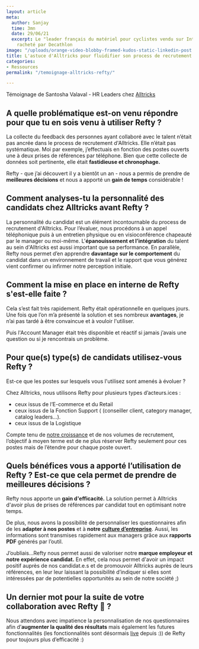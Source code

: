 ```yaml
---
layout: article
meta:
  author: Sanjay
  time: 3mn
  date: 29/06/21
  excerpt: Le "leader français du matériel pour cyclistes vendu sur Internet" a été
    racheté par Decathlon
image: "/uploads/orange-video-blobby-framed-kudos-static-linkedin-post.png"
title: L'astuce d'Alltricks pour fluidifier son process de recrutement
categories:
- Ressources
permalink: "/temoignage-alltricks-refty/"

---
```


Témoignage de Santosha Valaval - HR Leaders chez [Alltricks](https://www.alltricks.fr/)

## A quelle problématique est-on venu répondre pour que tu en sois venu à utiliser Refty ? 

La collecte du feedback des personnes ayant collaboré avec le talent n’était pas ancrée dans le process de recrutement d'Alltricks. Elle n’était pas systématique. Moi par exemple, j’effectuais en fonction des postes ouverts une à deux prises de références par téléphone. Bien que cette collecte de données soit pertinente, elle était **fastidieuse et chronophage.** 

Refty - que j’ai découvert il y a bientôt un an - nous a  permis de prendre de **meilleures décisions** et nous  a apporté un **gain de temps** considérable !

## Comment analyses-tu la personnalité des candidats chez Alltricks avant Refty ?

La personnalité du candidat est un élément incontournable du process de recrutement d'Alltricks. Pour l’évaluer, nous procédons à un appel téléphonique puis à un entretien physique ou en visioconférence chapeauté par le manager ou moi-même. L'**épanouissement et l’intégration** du talent  au sein d'Alltricks est aussi important que sa performance. En parallèle, Refty nous permet d’en apprendre **davantage** **sur le comportement** du candidat dans un environnement de travail et le rapport  que vous générez vient confirmer ou infirmer notre perception initiale.

## Comment la mise en place en interne de Refty s'est-elle faite ?

Cela s’est fait très rapidement. Refty était opérationnelle en quelques jours. Une fois que l’on m’a présenté la solution et ses nombreux **avantages**, je n’ai pas tardé à être convaincue et à vouloir l'utiliser. 

Puis l'Account Manager était très disponible et réactif si jamais j’avais une question ou si je rencontrais un problème.

## Pour que(s) type(s) de candidats utilisez-vous Refty ? 

Est-ce que les postes sur lesquels vous l'utilisez sont amenés à évoluer ?

Chez Alltricks, nous utilisons Refty pour plusieurs types d’acteurs.ices : 

* ceux issus de l’E-commerce et du Retail
* ceux issus de la Fonction Support ( (conseiller client, category manager, catalog leaders…).
* ceux issus de la Logistique

Compte tenu de [notre croissance](https://www.usinenouvelle.com/article/made-in-france-le-site-de-e-commerce-de-velos-alltricks-dope-sa-logistique-a-chateaudun.N1105429) et de nos volumes de recrutement, l’objectif à moyen terme est de ne plus réserver Refty seulement pour ces postes mais de l’étendre pour chaque poste ouvert.

## Quels bénéfices vous a apporté l’utilisation de Refty ? Est-ce que cela permet de prendre de meilleures décisions ?

Refty nous apporte un **gain d'efficacité.** La solution permet à Alltricks d'avoir plus de prises de références par candidat tout en optimisant notre temps.

De plus, nous avons la possibilité de personnaliser les questionnaires afin de les **adapter à nos postes** et à **notre** [**culture d’entreprise**](https://blog.refty.co/refty-infographic-soft-skills-corporate-culture/). Aussi, les informations sont transmises rapidement aux managers grâce aux **rapports PDF** générés par l’outil.

J’oubliais...Refty nous permet aussi de valoriser notre **marque employeur et notre expérience candidat.** En effet, cela nous permet d'avoir un impact positif auprès de nos candidat.e.s et de promouvoir Alltricks auprès de leurs références, en leur leur laissant la possibilité d’indiquer si elles sont intéressées par de potentielles opportunités au sein de notre société ;)

## Un dernier mot pour la suite de votre collaboration avec Refty 🙂 ? 

Nous attendons avec impatience la personnalisation de nos questionnaires afin d’**augmenter la qualité des résultats** mais également les futures fonctionnalités (les fonctionnalités sont désormais [live](https://refty.co/) depuis :)) de Refty pour toujours plus d’efficacité :)